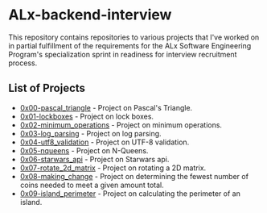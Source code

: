 # ALx-backend-interview

This repository contains repositories to various projects that I've worked on in partial fulfillment of the requirements for the ALx Software Engineering Program's specialization sprint in readiness for interview recruitment process.

## List of Projects
- [0x00-pascal_triangle](./0x00-pascal_triangle) - Project on Pascal's Triangle.
- [0x01-lockboxes](./0x01-lockboxes) - Project on lock boxes.
- [0x02-minimum_operations](./0x02-minimum_operations) - Project on minimum operations.
- [0x03-log_parsing](./0x03-log_parsing) - Project on log parsing.
- [0x04-utf8_validation](./0x04-utf8_validation) - Project on UTF-8 validation.
- [0x05-nqueens](./0x05-nqueens) - Project on N-Queens.
- [0x06-starwars_api](./0x06-starwars_api) - Project on Starwars api.
- [0x07-rotate_2d_matrix](./0x07-rotate_2d_matrix) - Project on rotating a 2D matrix.
- [0x08-making_change](./0x08-making_change) - Project on determining the fewest number of coins needed to meet a given amount total.
- [0x09-island_perimeter](./0x09-island_perimeter) - Project on calculating the perimeter of an island.
